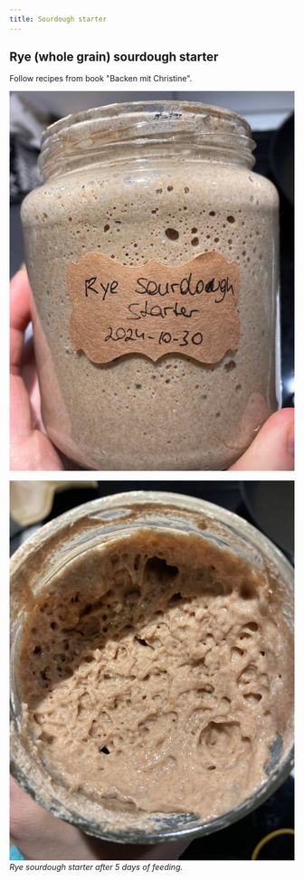 ```yaml
---
title: Sourdough starter
---
```

## Rye (whole grain) sourdough starter
Follow recipes from book "Backen mit Christine".

![500](projects/attachments/telegram-cloud-photo-size-4-5854703816962851898-y.jpg)

![500](projects/attachments/telegram-cloud-photo-size-4-5854703816962851899-y.jpg)
_Rye sourdough starter after 5 days of feeding._

